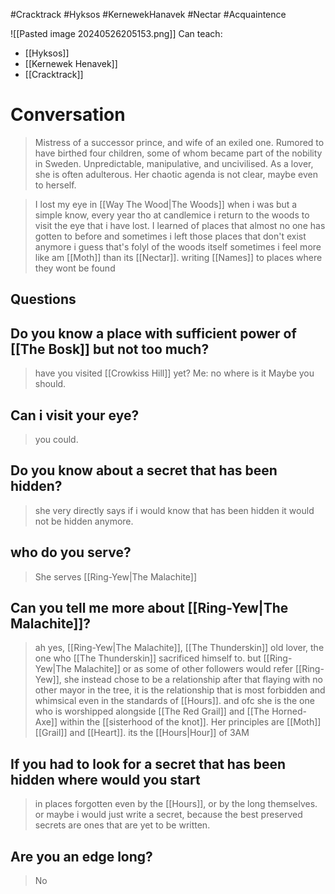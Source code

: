 #Cracktrack #Hyksos #KernewekHanavek #Nectar #Acquaintence 

![[Pasted image 20240526205153.png]]
Can teach:
- [[Hyksos]]
- [[Kernewek Henavek]]
- [[Cracktrack]]

# Conversation

>Mistress of a successor prince, and wife of an exiled one. Rumored to have birthed four children, some of whom became part of the nobility in Sweden. Unpredictable, manipulative, and uncivilised. As a lover, she is often adulterous. Her chaotic agenda is not clear, maybe even to herself.

>I lost my eye in [[Way The Wood|The Woods]] when i was but a simple know, every year tho at candlemice i return to the woods to visit the eye that i have lost.
>I learned of places that almost no one has gotten to before and sometimes i left those places that don't exist anymore i guess that's folyl of the woods itself sometimes i feel more like am [[Moth]] than its [[Nectar]].
>writing [[Names]] to places where they wont be found

## Questions

## Do you know a place with sufficient power of [[The Bosk]] but not too much?
>have you visited [[Crowkiss Hill]] yet? 
>Me: no where is it
>Maybe you should.
## Can i visit your eye?
>you could.
## Do you know about a secret that has been hidden?
>she very directly says if i would know that has been hidden it would not be hidden anymore.
## who do you serve?
>She serves [[Ring-Yew|The Malachite]]
## Can you tell me more about [[Ring-Yew|The Malachite]]?
>ah yes, [[Ring-Yew|The Malachite]], [[The Thunderskin]] old lover, the one who [[The Thunderskin]] sacrificed himself to. but [[Ring-Yew|The Malachite]] or as some of other followers would refer [[Ring-Yew]], she instead chose to be a relationship after that flaying with no other mayor in the tree, it is the relationship that is most forbidden and whimsical even in the standards of [[Hours]]. and ofc she is the one who is worshipped alongside [[The Red Grail]] and [[The Horned-Axe]] within the [[sisterhood of the knot]]. Her principles are [[Moth]] [[Grail]] and [[Heart]]. its the [[Hours|Hour]] of 3AM
## If you had to look for a secret that has been hidden where would you start
>in places forgotten even by the [[Hours]], or by the long themselves. or maybe i would just write a secret, because the best preserved secrets are ones that are yet to be written.
## Are you an edge long?
>No
